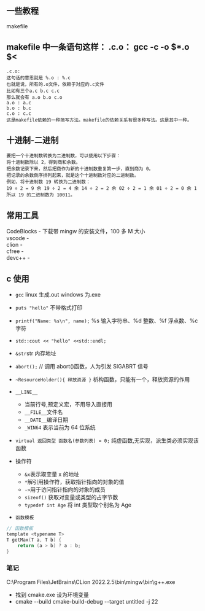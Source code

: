 ## 一些教程

makefile

## makefile 中一条语句这样： .c.o： gcc -c -o $\*.o $<

```
.c.o:
这句话的意思就是 %.o : %.c
也就是说，所有的.o文件，依赖于对应的.c文件
比如有三个a.c b.c c.c
那么就会有 a.o b.o c.o
a.o : a.c
b.o : b.c
c.o : c.c
这是makefile依赖的一种简写方法。makefile的依赖关系有很多种写法。这是其中一种。
```

## 十进制-二进制

```
要把一个十进制数转换为二进制数，可以使用以下步骤：
将十进制数除以 2，得到商和余数。
把余数记录下来，然后把商作为新的十进制数重复第一步，直到商为 0。
把记录的余数倒序排列起来，就是这个十进制数对应的二进制数。
例如，将十进制数 19 转换为二进制数：
19 ÷ 2 = 9 余 19 ÷ 2 = 4 余 14 ÷ 2 = 2 余 02 ÷ 2 = 1 余 01 ÷ 2 = 0 余 1
所以 19 的二进制数为 10011。
```

## 常用工具

CodeBlocks - 下载带 mingw 的安装文件，100 多 M 大小  
vscode -  
clion -  
cfree -  
devc++ -

## c 使用

- `gcc` linux 生成.out windows 为.exe
- `puts "hello"` 不带格式打印
- `printf("Name: %s\n", name);` %s 输入字符串、%d 整数、%f 浮点数、%c 字符
- `std::cout << "hello" <<std::endl;`
- `&str`str 内存地址
- `abort();` // 调用 abort()函数，人为引发 SIGABRT 信号
- `~ResourceHolder(){ 释放资源 }` 析构函数，只能有一个，释放资源的作用
- `__LINE__`
  - 当前行号,预定义宏，不用导入直接用
  - `__FILE__`文件名
  - `__DATE__`编译日期
  - `_WIN64` 表示当前为 64 位系统
- `virtual 返回类型 函数名(参数列表) = 0;` 纯虚函数,无实现，派生类必须实现该函数
- 操作符

  - `&x`表示取变量 x 的地址
  - `*`解引用操作符，获取指针指向的对象的值
  - `->`用于访问指针指向的对象的成员
  - `sizeof()` 获取对变量或类型的占字节数
  - `typedef int Age` 将 int 类型取个别名为 Age

- `函数模板`

```c
// 函数模板
template <typename T>
T getMax(T a, T b) {
    return (a > b) ? a : b;
}
```

### 笔记

C:\Program Files\JetBrains\CLion 2022.2.5\bin\mingw\bin\g++.exe

- 找到 cmake.exe 设为环境变量
- cmake --build cmake-build-debug --target untitled -j 22
